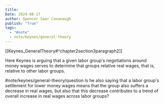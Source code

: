 ```yaml
---
title:
Date: 2024-08-17
author: Spencer Saar Cavanaugh
publish: "True"
tags:
  - "#note"
  - note/keynes/general-theory
---
```


[[Keynes_GeneralTheory#^chapter2section3paragraph2]]

Here Keynes is arguing that a given labor group's negotiations around money wages serves to determine that groups relative real wages, that is, relative to other labor groups.

#note/keynes/general-theory/question Is he also saying that a labor group's settlement for lower money wages means that the group also suffers a decrease in real wages, but also that this decrease contributes to a trend of overall increase in real wages across labor groups?
